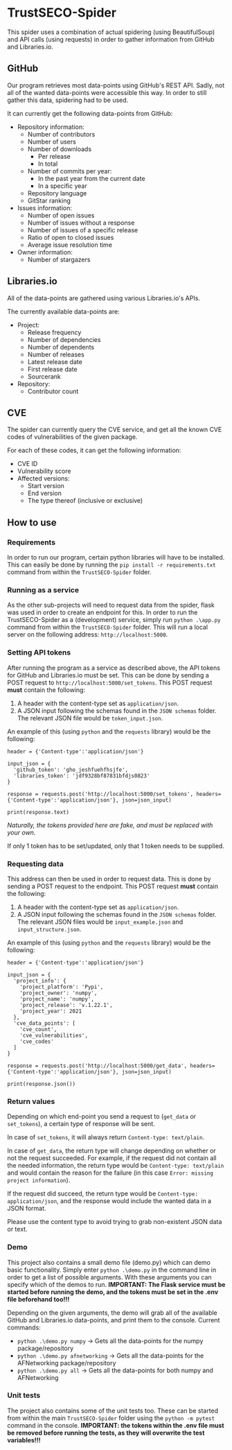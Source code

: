 # TrustSECO-Spider
 
This spider uses a combination of actual spidering (using BeautifulSoup) and API calls (using requests) in order to gather information from GitHub and Libraries.io.
 
## GitHub
 
Our program retrieves most data-points using GitHub's REST API. Sadly, not all of the wanted data-points were accessible this way. In order to still gather this data, spidering had to be used.
 
It can currently get the following data-points from GitHub:
 
- Repository information:
  - Number of contributors
  - Number of users
  - Number of downloads
    - Per release
    - In total
  - Number of commits per year:
    - In the past year from the current date
    - In a specific year
  - Repository language
  - GitStar ranking
- Issues information:
  - Number of open issues
  - Number of issues without a response
  - Number of issues of a specific release
  - Ratio of open to closed issues
  - Average issue resolution time
- Owner information:
  - Number of stargazers
 
## Libraries.io

All of the data-points are gathered using various Libraries.io's APIs.

The currently available data-points are:

- Project:
  - Release frequency
  - Number of dependencies
  - Number of dependents
  - Number of releases
  - Latest release date
  - First release date
  - Sourcerank
- Repository:
  - Contributor count

## CVE

The spider can currently query the CVE service, and get all the known CVE codes of vulnerabilities of the given package.

For each of these codes, it can get the following information:

- CVE ID
- Vulnerability score
- Affected versions:
  - Start version
  - End version
  - The type thereof (inclusive or exclusive)

## How to use
 
### Requirements

In order to run our program, certain python libraries will have to be installed. This can easily be done by running the `pip install -r requirements.txt` command from within the `TrustSECO-Spider` folder.

### Running as a service

As the other sub-projects will need to request data from the spider, flask was used in order to create an endpoint for this. In order to run the TrustSECO-Spider as a (development) service, simply run `python .\app.py` command from within the `TrustSECO-Spider` folder.
This will run a local server on the following address: `http://localhost:5000`.

### Setting API tokens

After running the program as a service as described above, the API tokens for GitHub and Libraries.io must be set. This can be done by sending a POST request to `http://localhost:5000/set_tokens`. This POST request **must** contain the following:
1. A header with the content-type set as `application/json`.
2. A JSON input following the schemas found in the `JSON schemas` folder. The relevant JSON file would be `token_input.json`.

An example of this (using `python` and the `requests` library) would be the following:
```
header = {'Content-type':'application/json'}

input_json = {
  'github_token': 'gho_jeshfuehfhsjfe',
  'libraries_token': 'jdf9328bf87831bfdjs0823'
}

response = requests.post('http://localhost:5000/set_tokens', headers={'Content-type':'application/json'}, json=json_input)

print(response.text)
```
*Naturally, the tokens provided here are fake, and must be replaced with your own.*

If only 1 token has to be set/updated, only that 1 token needs to be supplied.

### Requesting data

This address can then be used in order to request data. This is done by sending a POST request to the endpoint. This POST request **must** contain the following:
1. A header with the content-type set as `application/json`.
2. A JSON input following the schemas found in the `JSON schemas` folder. The relevant JSON files would be `input_example.json` and `input_structure.json`.

An example of this (using `python` and the `requests` library) would be the following:
```
header = {'Content-type':'application/json'}

input_json = {
  'project_info': {
    'project_platform': 'Pypi', 
    'project_owner': 'numpy', 
    'project_name': 'numpy', 
    'project_release': 'v.1.22.1', 
    'project_year': 2021
  }, 
  'cve_data_points': [
    'cve_count',
    'cve_vulnerabilities',
    'cve_codes'
  ]
}

response = requests.post('http://localhost:5000/get_data', headers={'Content-type':'application/json'}, json=json_input)

print(response.json())
```

### Return values

Depending on which end-point you send a request to (`get_data` or `set_tokens`), a certain type of response will be sent.

In case of `set_tokens`, it will always return `Content-type: text/plain`.

In case of `get_data`, the return type will change depending on whether or not the request succeeded. For example, if the request did not contain all the needed information, the return type would be `Content-type: text/plain` and would contain the reason for the failure (in this case `Error: missing project information`).

If the request did succeed, the return type would be `Content-type: application/json`, and the response would include the wanted data in a JSON format.

Please use the content type to avoid trying to grab non-existent JSON data or text.

### Demo
 
This project also contains a small demo file (demo.py) which can demo basic functionality. Simply enter `python .\demo.py` in the command line in order to get a list of possible arguments. With these arguments you can specify which of the demos to run. **IMPORTANT: The Flask service must be started before running the demo, and the tokens must be set in the .env file beforehand too!!!**
 
Depending on the given arguments, the demo will grab all of the available GitHub and Libraries.io data-points, and print them to the console.
Current commands:
 
- `python .\demo.py numpy` -> Gets all the data-points for the numpy package/repository
- `python .\demo.py afnetworking` -> Gets all the data-points for the AFNetworking package/repository
- `python .\demo.py all` -> Gets all the data-points for both numpy and AFNetworking
 
### Unit tests
 
The project also contains some of the unit tests too. These can be started from within the main `TrustSECO-Spider` folder using the `python -m pytest` command in the console. **IMPORTANT: the tokens within the .env file must be removed before running the tests, as they will overwrite the test variables!!!**
